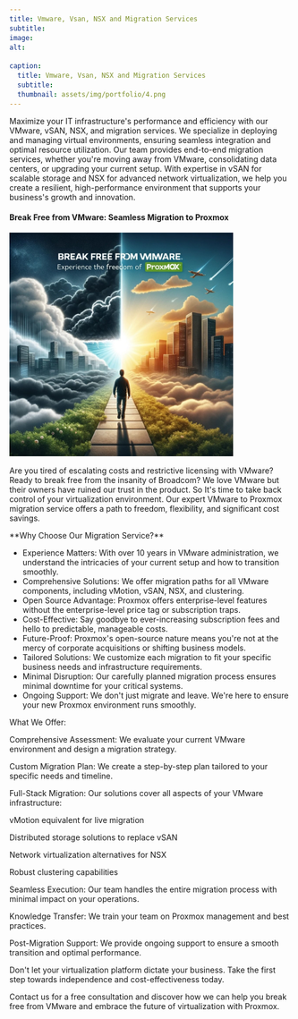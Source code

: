 ```yaml
---
title: Vmware, Vsan, NSX and Migration Services
subtitle: 
image: 
alt: 

caption:
  title: Vmware, Vsan, NSX and Migration Services
  subtitle: 
  thumbnail: assets/img/portfolio/4.png
---
```

Maximize your IT infrastructure's performance and efficiency with our VMware, vSAN, NSX, and migration services. We specialize in deploying and managing virtual environments, ensuring seamless integration and optimal resource utilization. Our team provides end-to-end migration services, whether you're moving away from VMware, consolidating data centers, or upgrading your current setup. With expertise in vSAN for scalable storage and NSX for advanced network virtualization, we help you create a resilient, high-performance environment that supports your business's growth and innovation.

<h4>Break Free from VMware: Seamless Migration to Proxmox</h4>
<img src="assets/img/portfolio/vmwareprox.jpg" alt="AI generated photo of breaking free from VMware" width="400" height="400">

<p>
Are you tired of escalating costs and restrictive licensing with VMware? Ready to break free from the insanity of Broadcom? We love VMware but their owners have ruined our trust in the product. So It's time to take back control of your virtualization environment. Our expert VMware to Proxmox migration service offers a path to freedom, flexibility, and significant cost savings.

<p>**Why Choose Our Migration Service?**</p>

<p>
<ul class="list">
<li>Experience Matters: With over 10 years in VMware administration, we understand the intricacies of your current setup and how to transition smoothly.</li>

<li>Comprehensive Solutions: We offer migration paths for all VMware components, including vMotion, vSAN, NSX, and clustering.</li>

<li>Open Source Advantage: Proxmox offers enterprise-level features without the enterprise-level price tag or subscription traps.</li>

<li>Cost-Effective: Say goodbye to ever-increasing subscription fees and hello to predictable, manageable costs.</li>

<li>Future-Proof: Proxmox's open-source nature means you're not at the mercy of corporate acquisitions or shifting business models.</li>

<li>Tailored Solutions: We customize each migration to fit your specific business needs and infrastructure requirements.</li>

<li>Minimal Disruption: Our carefully planned migration process ensures minimal downtime for your critical systems.</li>

<li>Ongoing Support: We don't just migrate and leave. We're here to ensure your new Proxmox environment runs smoothly.</li>
</ul>
<p>

What We Offer:

Comprehensive Assessment: We evaluate your current VMware environment and design a migration strategy.

Custom Migration Plan: We create a step-by-step plan tailored to your specific needs and timeline.

Full-Stack Migration: Our solutions cover all aspects of your VMware infrastructure:

vMotion equivalent for live migration

Distributed storage solutions to replace vSAN

Network virtualization alternatives for NSX

Robust clustering capabilities

Seamless Execution: Our team handles the entire migration process with minimal impact on your operations.

Knowledge Transfer: We train your team on Proxmox management and best practices.

Post-Migration Support: We provide ongoing support to ensure a smooth transition and optimal performance.

Don't let your virtualization platform dictate your business. Take the first step towards independence and cost-effectiveness today.

Contact us for a free consultation and discover how we can help you break free from VMware and embrace the future of virtualization with Proxmox. </p>